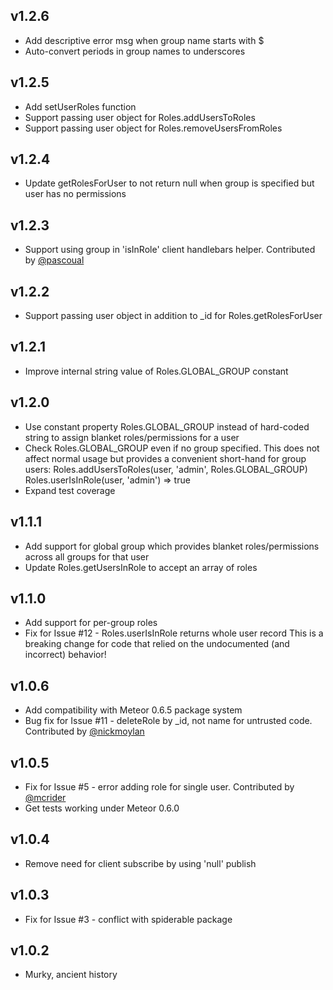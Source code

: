 ## v1.2.6

* Add descriptive error msg when group name starts with $
* Auto-convert periods in group names to underscores


## v1.2.5

* Add setUserRoles function
* Support passing user object for Roles.addUsersToRoles
* Support passing user object for Roles.removeUsersFromRoles


## v1.2.4

* Update getRolesForUser to not return null when group is specified but user has no permissions


## v1.2.3

* Support using group in 'isInRole' client handlebars helper. 
  Contributed by [@pascoual](https://github.com/pascoual)


## v1.2.2

* Support passing user object in addition to _id for Roles.getRolesForUser


## v1.2.1

* Improve internal string value of Roles.GLOBAL_GROUP constant


## v1.2.0

* Use constant property Roles.GLOBAL_GROUP instead of hard-coded string to 
  assign blanket roles/permissions for a user
* Check Roles.GLOBAL_GROUP even if no group specified.  This does not affect 
  normal usage but provides a convenient short-hand for group users:
    Roles.addUsersToRoles(user, 'admin', Roles.GLOBAL_GROUP)
    Roles.userIsInRole(user, 'admin') => true
* Expand test coverage


## v1.1.1

* Add support for global group which provides blanket roles/permissions across all groups for that user
* Update Roles.getUsersInRole to accept an array of roles


## v1.1.0

* Add support for per-group roles
* Fix for Issue #12 - Roles.userIsInRole returns whole user record
  This is a breaking change for code that relied on the undocumented (and incorrect) behavior!


## v1.0.6

* Add compatibility with Meteor 0.6.5 package system
* Bug fix for Issue #11 - deleteRole by _id, not name for untrusted code. Contributed by [@nickmoylan](https://github.com/nickmoylan)


## v1.0.5

* Fix for Issue #5 - error adding role for single user. Contributed by [@mcrider](https://github.com/mcrider)
* Get tests working under Meteor 0.6.0


## v1.0.4

* Remove need for client subscribe by using 'null' publish


## v1.0.3

* Fix for Issue #3 - conflict with spiderable package


## v1.0.2

* Murky, ancient history
